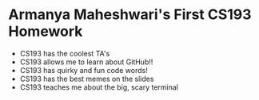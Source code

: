 # Armanya Maheshwari's First CS193 Homework

- CS193 has the coolest TA's
- CS193 allows me to learn about GitHub!!
- CS193 has quirky and fun code words!
- CS193 has the best memes on the slides
- CS193 teaches me about the big, scary terminal
